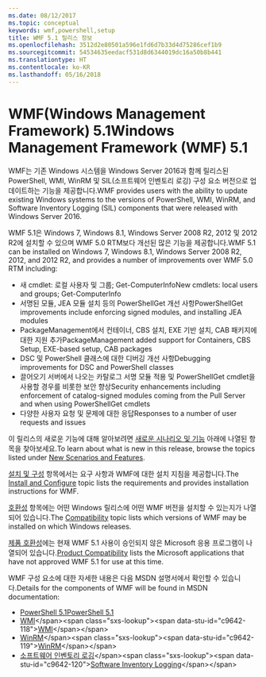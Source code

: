 ```yaml
---
ms.date: 08/12/2017
ms.topic: conceptual
keywords: wmf,powershell,setup
title: WMF 5.1 릴리스 정보
ms.openlocfilehash: 3512d2e80501a596e1fd6d7b33d4d75286cef1b9
ms.sourcegitcommit: 54534635eedacf531d8d6344019dc16a50b8b441
ms.translationtype: HT
ms.contentlocale: ko-KR
ms.lasthandoff: 05/16/2018
---
```

# <a name="windows-management-framework-wmf-51"></a><span data-ttu-id="c9642-103">WMF(Windows Management Framework) 5.1</span><span class="sxs-lookup"><span data-stu-id="c9642-103">Windows Management Framework (WMF) 5.1</span></span> #

<span data-ttu-id="c9642-104">WMF는 기존 Windows 시스템을 Windows Server 2016과 함께 릴리스된 PowerShell, WMI, WinRM 및 SIL(소프트웨어 인벤토리 로깅) 구성 요소 버전으로 업데이트하는 기능을 제공합니다.</span><span class="sxs-lookup"><span data-stu-id="c9642-104">WMF provides users with the ability to update existing Windows systems to the versions of PowerShell, WMI, WinRM, and Software Inventory Logging (SIL) components that were released with Windows Server 2016.</span></span>

<span data-ttu-id="c9642-105">WMF 5.1은 Windows 7, Windows 8.1, Windows Server 2008 R2, 2012 및 2012 R2에 설치할 수 있으며 WMF 5.0 RTM보다 개선된 많은 기능을 제공합니다.</span><span class="sxs-lookup"><span data-stu-id="c9642-105">WMF 5.1 can be installed on Windows 7, Windows 8.1, Windows Server 2008 R2, 2012, and 2012 R2, and provides a number of improvements over WMF 5.0 RTM including:</span></span>

- <span data-ttu-id="c9642-106">새 cmdlet: 로컬 사용자 및 그룹; Get-ComputerInfo</span><span class="sxs-lookup"><span data-stu-id="c9642-106">New cmdlets: local users and groups; Get-ComputerInfo</span></span>
- <span data-ttu-id="c9642-107">서명된 모듈, JEA 모듈 설치 등의 PowerShellGet 개선 사항</span><span class="sxs-lookup"><span data-stu-id="c9642-107">PowerShellGet improvements include enforcing signed modules, and installing JEA modules</span></span>
- <span data-ttu-id="c9642-108">PackageManagement에서 컨테이너, CBS 설치, EXE 기반 설치, CAB 패키지에 대한 지원 추가</span><span class="sxs-lookup"><span data-stu-id="c9642-108">PackageManagement added support for Containers, CBS Setup, EXE-based setup, CAB packages</span></span>
- <span data-ttu-id="c9642-109">DSC 및 PowerShell 클래스에 대한 디버깅 개선 사항</span><span class="sxs-lookup"><span data-stu-id="c9642-109">Debugging improvements for DSC and PowerShell classes</span></span>
- <span data-ttu-id="c9642-110">끌어오기 서버에서 나오는 카탈로그 서명 모듈 적용 및 PowerShellGet cmdlet을 사용할 경우를 비롯한 보안 향상</span><span class="sxs-lookup"><span data-stu-id="c9642-110">Security enhancements including enforcement of catalog-signed modules coming from the Pull Server and when using PowerShellGet cmdlets</span></span>
- <span data-ttu-id="c9642-111">다양한 사용자 요청 및 문제에 대한 응답</span><span class="sxs-lookup"><span data-stu-id="c9642-111">Responses to a number of user requests and issues</span></span>

<span data-ttu-id="c9642-112">이 릴리스의 새로운 기능에 대해 알아보려면 [새로운 시나리오 및 기능](https://docs.microsoft.com/en-us/powershell/wmf/5.1/scenarios-features) 아래에 나열된 항목을 찾아보세요.</span><span class="sxs-lookup"><span data-stu-id="c9642-112">To learn about what is new in this release, browse the topics listed under [New Scenarios and Features](https://docs.microsoft.com/en-us/powershell/wmf/5.1/scenarios-features).</span></span>

<span data-ttu-id="c9642-113">[설치 및 구성](https://docs.microsoft.com/en-us/powershell/wmf/5.1/install-configure) 항목에서는 요구 사항과 WMF에 대한 설치 지침을 제공합니다.</span><span class="sxs-lookup"><span data-stu-id="c9642-113">The [Install and Configure](https://docs.microsoft.com/en-us/powershell/wmf/5.1/install-configure) topic lists the requirements and provides installation instructions for WMF.</span></span>

<span data-ttu-id="c9642-114">[호환성](https://docs.microsoft.com/en-us/powershell/wmf/5.1/compatibility) 항목에는 어떤 Windows 릴리스에 어떤 WMF 버전을 설치할 수 있는지가 나열되어 있습니다.</span><span class="sxs-lookup"><span data-stu-id="c9642-114">The [Compatibility](https://docs.microsoft.com/en-us/powershell/wmf/5.1/compatibility) topic lists which versions of WMF may be installed on which Windows releases.</span></span>

<span data-ttu-id="c9642-115">[제품 호환성](https://docs.microsoft.com/en-us/powershell/wmf/5.1/productincompat)에는 현재 WMF 5.1 사용이 승인되지 않은 Microsoft 응용 프로그램이 나열되어 있습니다.</span><span class="sxs-lookup"><span data-stu-id="c9642-115">[Product Compatibility](https://docs.microsoft.com/en-us/powershell/wmf/5.1/productincompat) lists the Microsoft applications that have not approved WMF 5.1 for use at this time.</span></span>

<span data-ttu-id="c9642-116">WMF 구성 요소에 대한 자세한 내용은 다음 MSDN 설명서에서 확인할 수 있습니다.</span><span class="sxs-lookup"><span data-stu-id="c9642-116">Details for the components of WMF will be found in MSDN documentation:</span></span>

- [<span data-ttu-id="c9642-117">PowerShell 5.1</span><span class="sxs-lookup"><span data-stu-id="c9642-117">PowerShell 5.1</span></span>](https://docs.microsoft.com/en-us/powershell/)
- <span data-ttu-id="c9642-118">[WMI](https://msdn.microsoft.com/en-us/library/jj152383(v=vs.85).aspx)</span><span class="sxs-lookup"><span data-stu-id="c9642-118">[WMI](https://msdn.microsoft.com/en-us/library/jj152383(v=vs.85).aspx)</span></span>
- <span data-ttu-id="c9642-119">[WinRM](https://msdn.microsoft.com/en-us/library/aa384426(v=vs.85).aspx)</span><span class="sxs-lookup"><span data-stu-id="c9642-119">[WinRM](https://msdn.microsoft.com/en-us/library/aa384426(v=vs.85).aspx)</span></span>
- <span data-ttu-id="c9642-120">[소프트웨어 인벤토리 로깅](https://technet.microsoft.com/en-us/library/dn383584(v=ws.11).aspx)</span><span class="sxs-lookup"><span data-stu-id="c9642-120">[Software Inventory Logging](https://technet.microsoft.com/en-us/library/dn383584(v=ws.11).aspx)</span></span>
